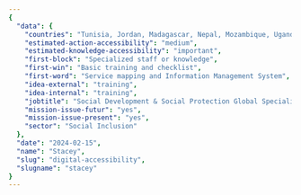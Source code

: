 ```yaml
---
{
  "data": {
    "countries": "Tunisia, Jordan, Madagascar, Nepal, Mozambique, Uganda, Rwanda, Kenya, DR Congo, Lao PDR",
    "estimated-action-accessibility": "medium",
    "estimated-knowledge-accessibility": "important",
    "first-block": "Specialized staff or knowledge",
    "first-win": "Basic training and checklist",
    "first-word": "Service mapping and Information Management System",
    "idea-external": "training",
    "idea-internal": "training",
    "jobtitle": "Social Development & Social Protection Global Specialist",
    "mission-issue-futur": "yes",
    "mission-issue-present": "yes",
    "sector": "Social Inclusion"
  },
  "date": "2024-02-15",
  "name": "Stacey",
  "slug": "digital-accessibility",
  "slugname": "stacey"
}
---
```

